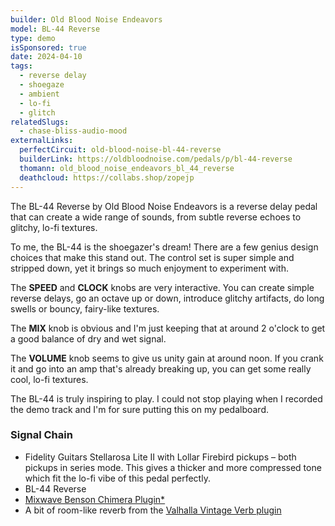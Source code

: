 ```yaml
---
builder: Old Blood Noise Endeavors
model: BL-44 Reverse
type: demo
isSponsored: true
date: 2024-04-10
tags:
  - reverse delay
  - shoegaze
  - ambient
  - lo-fi
  - glitch
relatedSlugs:
  - chase-bliss-audio-mood
externalLinks:
  perfectCircuit: old-blood-noise-bl-44-reverse
  builderLink: https://oldbloodnoise.com/pedals/p/bl-44-reverse
  thomann: old_blood_noise_endeavors_bl_44_reverse
  deathcloud: https://collabs.shop/zopejp
---
```


The BL-44 Reverse by Old Blood Noise Endeavors is a reverse delay pedal that can create a wide range of sounds, from subtle reverse echoes to glitchy, lo-fi textures.

To me, the BL-44 is the shoegazer's dream! There are a few genius design choices that make this stand out. The control set is super simple and stripped down, yet it brings so much enjoyment to experiment with.

The **SPEED** and **CLOCK** knobs are very interactive. You can create simple reverse delays, go an octave up or down, introduce glitchy artifacts, do long swells or bouncy, fairy-like textures.

The **MIX** knob is obvious and I'm just keeping that at around 2 o'clock to get a good balance of dry and wet signal.

The **VOLUME** knob seems to give us unity gain at around noon. If you crank it and go into an amp that's already breaking up, you can get some really cool, lo-fi textures.

The BL-44 is truly inspiring to play. I could not stop playing when I recorded the demo track and I'm for sure putting this on my pedalboard.

### Signal Chain

- Fidelity Guitars Stellarosa Lite II with Lollar Firebird pickups – both pickups in series mode. This gives a thicker and more compressed tone which fit the lo-fi vibe of this pedal perfectly.
- BL-44 Reverse
- [Mixwave Benson Chimera Plugin\*](https://sweetwater.sjv.io/B0N2PL)
- A bit of room-like reverb from the [Valhalla Vintage Verb plugin](https://valhalladsp.com/shop/reverb/valhalla-vintage-verb/)
